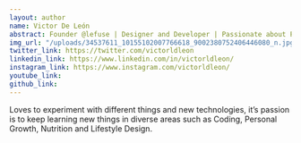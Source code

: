 ```yaml
---
layout: author
name: Victor De León
abstract: Founder @lefuse | Designer and Developer | Passionate about Personal Growth and Lifestyle Design.
img_url: "/uploads/34537611_10155102007766618_9002380752406446080_n.jpg"
twitter_link: https://twitter.com/victorldleon
linkedin_link: https://www.linkedin.com/in/victorldleon/
instagram_link: https://www.instagram.com/victorldleon/
youtube_link:
github_link:
---
```


Loves to experiment with different things and new technologies, it’s passion is to keep learning new things in diverse areas such as Coding, Personal Growth, Nutrition and Lifestyle Design.
